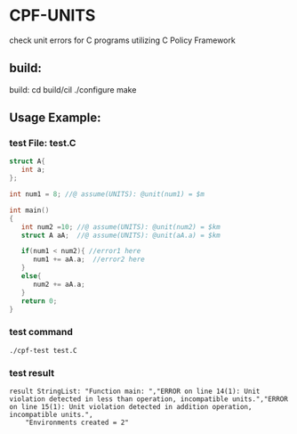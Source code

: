 CPF-UNITS
=========

check unit errors for C programs utilizing C Policy Framework

build:
------------------
build:
cd build/cil
./configure
make

Usage Example:
-------------------
### test File: test.C
```c
struct A{
   int a;
};

int num1 = 8; //@ assume(UNITS): @unit(num1) = $m

int main()
{
   int num2 =10; //@ assume(UNITS): @unit(num2) = $km
   struct A aA;  //@ assume(UNITS): @unit(aA.a) = $km

   if(num1 < num2){ //error1 here
      num1 += aA.a;  //error2 here
   }
   else{
      num2 += aA.a;
   }
   return 0;
}
```

### test command
```
./cpf-test test.C
```

### test result
```
result StringList: "Function main: ","ERROR on line 14(1): Unit violation detected in less than operation, incompatible units.","ERROR on line 15(1): Unit violation detected in addition operation, incompatible units.",
    "Environments created = 2"
```
